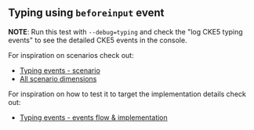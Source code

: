 ## Typing using `beforeinput` event

**NOTE**: Run this test with `--debug=typing` and check the "log CKE5 typing events" to see the detailed CKE5 events in the console.

For inspiration on scenarios check out:

* [Typing events - scenario](https://www.notion.so/Typing-events-scenarios-8d750fcdc8984e4fa5126e78b98e4047)
* [All scenario dimensions](https://www.notion.so/Beforeinput-IME-89fd0469fbc64daa9f576acf9d49b240#9065b86410d1427293e3a386bb87155f)

For inspiration on how to test it to target the implementation details check out:

* [Typing events - events flow & implementation](https://www.notion.so/Typing-events-events-flow-implementation-212e7d91486f47b1b774159397a9ffea)
